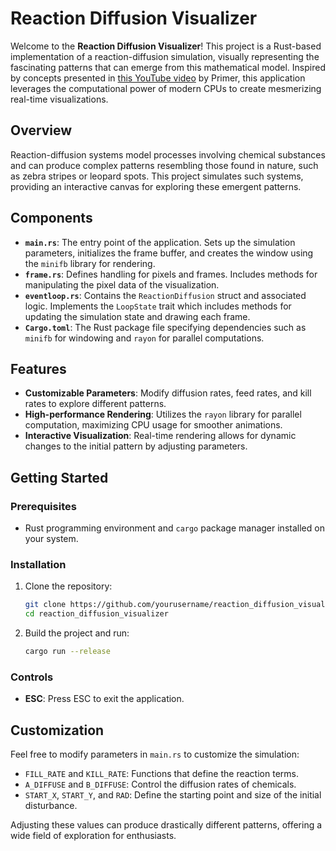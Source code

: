 # Reaction Diffusion Visualizer

Welcome to the **Reaction Diffusion Visualizer**! This project is a Rust-based implementation of a reaction-diffusion simulation, visually representing the fascinating patterns that can emerge from this mathematical model. Inspired by concepts presented in [this YouTube video](https://www.youtube.com/watch?v=BV9ny785UNc) by Primer, this application leverages the computational power of modern CPUs to create mesmerizing real-time visualizations.

## Overview

Reaction-diffusion systems model processes involving chemical substances and can produce complex patterns resembling those found in nature, such as zebra stripes or leopard spots. This project simulates such systems, providing an interactive canvas for exploring these emergent patterns.

## Components

- **`main.rs`**: The entry point of the application. Sets up the simulation parameters, initializes the frame buffer, and creates the window using the `minifb` library for rendering.
- **`frame.rs`**: Defines handling for pixels and frames. Includes methods for manipulating the pixel data of the visualization.
- **`eventloop.rs`**: Contains the `ReactionDiffusion` struct and associated logic. Implements the `LoopState` trait which includes methods for updating the simulation state and drawing each frame.
- **`Cargo.toml`**: The Rust package file specifying dependencies such as `minifb` for windowing and `rayon` for parallel computations.

## Features

- **Customizable Parameters**: Modify diffusion rates, feed rates, and kill rates to explore different patterns.
- **High-performance Rendering**: Utilizes the `rayon` library for parallel computation, maximizing CPU usage for smoother animations.
- **Interactive Visualization**: Real-time rendering allows for dynamic changes to the initial pattern by adjusting parameters.

## Getting Started

### Prerequisites

- Rust programming environment and `cargo` package manager installed on your system.

### Installation

1. Clone the repository:
   ```bash
   git clone https://github.com/yourusername/reaction_diffusion_visualizer.git
   cd reaction_diffusion_visualizer
   ```

2. Build the project and run:
   ```bash
   cargo run --release
   ```

### Controls

- **ESC**: Press ESC to exit the application.

## Customization

Feel free to modify parameters in `main.rs` to customize the simulation:

- `FILL_RATE` and `KILL_RATE`: Functions that define the reaction terms.
- `A_DIFFUSE` and `B_DIFFUSE`: Control the diffusion rates of chemicals.
- `START_X`, `START_Y`, and `RAD`: Define the starting point and size of the initial disturbance.

Adjusting these values can produce drastically different patterns, offering a wide field of exploration for enthusiasts.
